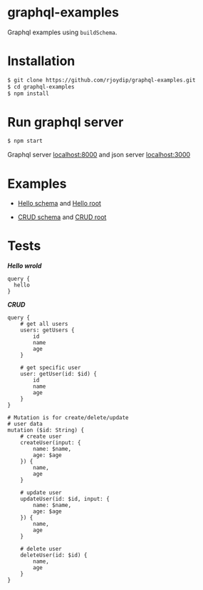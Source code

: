 # graphql-examples

Graphql examples using `buildSchema`.

# Installation

```sh
$ git clone https://github.com/rjoydip/graphql-examples.git
$ cd graphql-examples
$ npm install
```

# Run graphql server

```sh
$ npm start
```

Graphql server [localhost:8000](http://localhost:8000/graphql) and json server [localhost:3000](http://localhost:3000)

# Examples

* [Hello schema](https://github.com/rjoydip/graphql-examples/blob/master/schemas/hello.schema.js) and [Hello root](https://github.com/rjoydip/graphql-examples/blob/master/roots/hello.root.js)

* [CRUD schema](https://github.com/rjoydip/graphql-examples/blob/master/schemas/crud.schema.js) and [CRUD root](https://github.com/rjoydip/graphql-examples/blob/master/roots/crud.root.js)

# Tests

***Hello wrold***

```
query {
  hello
}
```

***CRUD***

```
query {
    # get all users
    users: getUsers {
        id
        name
        age
    }

    # get specific user
    user: getUser(id: $id) {
        id
        name
        age
    }
}

# Mutation is for create/delete/update 
# user data
mutation ($id: String) {
    # create user
	createUser(input: {
	    name: $name, 
	    age: $age
	}) {
	    name,
	    age
	}	
  
    # update user
	updateUser(id: $id, input: {
	    name: $name, 
	    age: $age
	}) {
	    name,
	    age
	}
  
    # delete user
    deleteUser(id: $id) {
        name,
        age
    }
}
```
